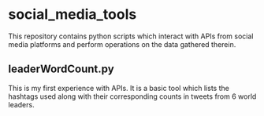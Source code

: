 # social_media_tools
This repository contains python scripts which interact with APIs from social media platforms and perform operations on the data gathered therein.
## leaderWordCount.py
This is my first experience with APIs. It is a basic tool which lists the hashtags used along with their corresponding counts in tweets from 6 world leaders.
